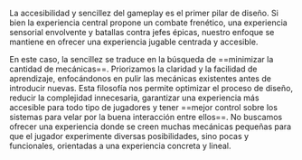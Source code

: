 
La accesibilidad y sencillez del gameplay es el primer pilar de diseño. Si bien la experiencia central propone un combate frenético, una experiencia sensorial envolvente y batallas contra jefes épicas, nuestro enfoque se mantiene en ofrecer una experiencia jugable centrada y accesible.

En este caso, la sencillez se traduce en la búsqueda de ==minimizar la cantidad de mecánicas==. Priorizamos la claridad y la facilidad de aprendizaje, enfocándonos en pulir las mecánicas existentes antes de introducir nuevas. Esta filosofía nos permite optimizar el proceso de diseño, reducir la complejidad innecesaria, garantizar una experiencia más accesible para todo tipo de jugadores y tener ==mejor control sobre los sistemas para velar por la buena interacción entre ellos==. No buscamos ofrecer una experiencia donde se creen muchas mecánicas pequeñas para que el jugador experimente diversas posibilidades, sino pocas y funcionales, orientadas a una experiencia concreta y lineal.
